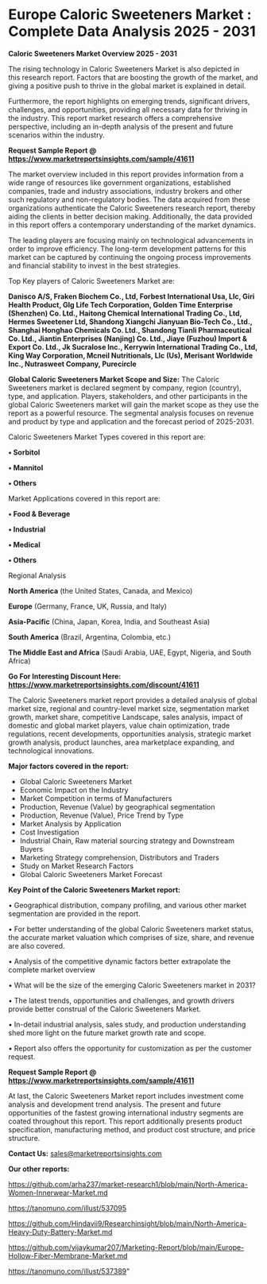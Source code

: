 # Europe Caloric Sweeteners Market : Complete Data Analysis 2025 - 2031

<Strong> Caloric Sweeteners Market Overview 2025 - 2031</strong>

The rising technology in Caloric Sweeteners Market is also depicted in this research report. Factors that are boosting the growth of the market, and giving a positive push to thrive in the global market is explained in detail.

Furthermore, the report highlights on emerging trends, significant drivers, challenges, and opportunities, providing all necessary data for thriving in the industry. This report market research offers a comprehensive perspective, including an in-depth analysis of the present and future scenarios within the industry.

<strong>Request Sample Report @ <a href=https://www.marketreportsinsights.com/sample/41611>https://www.marketreportsinsights.com/sample/41611</a></strong>

The market overview included in this report provides information from a wide range of resources like government organizations, established companies, trade and industry associations, industry brokers and other such regulatory and non-regulatory bodies. The data acquired from these organizations authenticate the Caloric Sweeteners research report, thereby aiding the clients in better decision making. Additionally, the data provided in this report offers a contemporary understanding of the market dynamics.

The leading players are focusing mainly on technological advancements in order to improve efficiency. The long-term development patterns for this market can be captured by continuing the ongoing process improvements and financial stability to invest in the best strategies.

Top Key players of Caloric Sweeteners Market are:

<strong>Danisco A/S, Fraken Biochem Co., Ltd, Forbest International Usa, Llc, Giri Health Product, Glg Life Tech Corporation, Golden Time Enterprise (Shenzhen) Co. Ltd., Haitong Chemical International Trading Co., Ltd, Hermes Sweetener Ltd, Shandong Xiangchi Jianyuan Bio-Tech Co., Ltd., Shanghai Honghao Chemicals Co. Ltd., Shandong Tianli Pharmaceutical Co. Ltd., Jiantin Enterprises (Nanjing) Co. Ltd., Jiaye (Fuzhou) Import & Export Co. Ltd., Jk Sucralose Inc., Kerrywin International Trading Co., Ltd, King Way Corporation, Mcneil Nutritionals, Llc (Us), Merisant Worldwide Inc., Nutrasweet Company, Purecircle</strong>

<strong><b>Global Caloric Sweeteners Market Scope and Size:</b></strong>
The Caloric Sweeteners market is declared segment by company, region (country), type, and application. Players, stakeholders, and other participants in the global Caloric Sweeteners market will gain the market scope as they use the report as a powerful resource. The segmental analysis focuses on revenue and product by type and application and the forecast period of 2025-2031.

Caloric Sweeteners Market Types covered in this report are:

<strong>•  Sorbitol

•  Mannitol

•  Others</strong>

Market Applications covered in this report are:

<strong>•  Food & Beverage

•  Industrial

•  Medical

•  Others</strong> 

Regional Analysis

<strong>North America</strong> (the United States, Canada, and Mexico)

<strong>Europe</strong> (Germany, France, UK, Russia, and Italy)

<strong>Asia-Pacific</strong> (China, Japan, Korea, India, and Southeast Asia)

<strong>South America</strong> (Brazil, Argentina, Colombia, etc.)

<strong>The Middle East and Africa</strong> (Saudi Arabia, UAE, Egypt, Nigeria, and South Africa)

<strong>Go For Interesting Discount Here: <a href=https://www.marketreportsinsights.com/discount/41611>https://www.marketreportsinsights.com/discount/41611</a></strong>

The Caloric Sweeteners market report provides a detailed analysis of global market size, regional and country-level market size, segmentation market growth, market share, competitive Landscape, sales analysis, impact of domestic and global market players, value chain optimization, trade regulations, recent developments, opportunities analysis, strategic market growth analysis, product launches, area marketplace expanding, and technological innovations.

<strong><b>Major factors covered in the report:</b></strong>
<ul>
  <li>Global Caloric Sweeteners Market </li>
  <li>Economic Impact on the Industry</li>
  <li>Market Competition in terms of Manufacturers</li>
  <li>Production, Revenue (Value) by geographical segmentation</li>
  <li>Production, Revenue (Value), Price Trend by Type</li>
  <li>Market Analysis by Application</li>
  <li>Cost Investigation</li>
  <li>Industrial Chain, Raw material sourcing strategy and Downstream Buyers</li>
  <li>Marketing Strategy comprehension, Distributors and Traders</li>
  <li>Study on Market Research Factors</li>
  <li>Global Caloric Sweeteners Market Forecast</li>
</ul>

<strong><b>Key Point of the Caloric Sweeteners Market report:</b></strong>

• Geographical distribution, company profiling, and various other market segmentation are provided in the report.

• For better understanding of the global Caloric Sweeteners market status, the accurate market valuation which comprises of size, share, and revenue are also covered.

• Analysis of the competitive dynamic factors better extrapolate the complete market overview

• What will be the size of the emerging Caloric Sweeteners market in 2031?

• The latest trends, opportunities and challenges, and growth drivers provide better construal of the Caloric Sweeteners Market.

• In-detail industrial analysis, sales study, and production understanding shed more light on the future market growth rate and scope.

• Report also offers the opportunity for customization as per the customer request.

<strong>Request Sample Report @ <a href=https://www.marketreportsinsights.com/sample/41611>https://www.marketreportsinsights.com/sample/41611</a></strong>

At last, the Caloric Sweeteners Market report includes investment come analysis and development trend analysis. The present and future opportunities of the fastest growing international industry segments are coated throughout this report. This report additionally presents product specification, manufacturing method, and product cost structure, and price structure.

<strong>Contact Us:</strong>
sales@marketreportsinsights.com

<strong>Our other reports:</strong>

<a href=https://github.com/arha237/market-research1/blob/main/North-America-Women-Innerwear-Market.md>https://github.com/arha237/market-research1/blob/main/North-America-Women-Innerwear-Market.md</a>

<a href=https://tanomuno.com/illust/537095>https://tanomuno.com/illust/537095</a>

<a href=https://github.com/Hindavii9/Researchinsight/blob/main/North-America-Heavy-Duty-Battery-Market.md>https://github.com/Hindavii9/Researchinsight/blob/main/North-America-Heavy-Duty-Battery-Market.md</a>

<a href=https://github.com/vijaykumar207/Marketing-Report/blob/main/Europe-Hollow-Fiber-Membrane-Market.md>https://github.com/vijaykumar207/Marketing-Report/blob/main/Europe-Hollow-Fiber-Membrane-Market.md</a>

<a href=https://tanomuno.com/illust/537389>https://tanomuno.com/illust/537389</a>"
